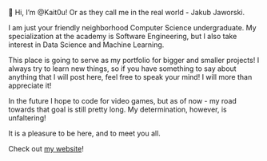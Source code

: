 👋 Hi, I’m @Kait0u! Or as they call me in the real world - Jakub Jaworski. 

I am just your friendly neighborhood Computer Science undergraduate. My specialization at the academy is Software Engineering, but I also take interest in Data Science and Machine Learning.

This place is going to serve as my portfolio for bigger and smaller projects!
I always try to learn new things, so if you have something to say about anything that I will post here, feel free to speak your mind! I will more than appreciate it!

In the future I hope to code for video games, but as of now - my road towards that goal is still pretty long. My determination, however, is unfaltering!

It is a pleasure to be here, and to meet you all.

Check out [my website](https://www.kaitou-dev.pl/)! 
